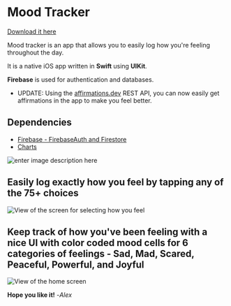 # Mood Tracker

[Download it here](https://apps.apple.com/us/app/mood-tracker-log-and-journal/id6444286152)

Mood tracker is an app that allows you to easily log how you're feeling throughout the day.

It is a native iOS app written in **Swift** using **UIKit**. 

**Firebase** is used for authentication and databases. 

- UPDATE: Using the [affirmations.dev](https://github.com/annthurium/affirmations) REST API, you can now easily get affirmations in the app to make you feel better.

## Dependencies
- [Firebase - FirebaseAuth and Firestore](https://github.com/firebase/firebase-ios-sdk)
- [Charts](https://github.com/danielgindi/Charts)

![enter image description here](http://www.emcassi.com/apps/mood-tracker/screenshots/welcome.PNG)


Easily log exactly how you feel by tapping any of the 75+ choices
-
![View of the screen for selecting how you feel](http://www.emcassi.com/apps/mood-tracker/screenshots/moods.PNG)


Keep track of how you've been feeling with a nice UI with color coded mood cells for 6 categories of feelings - Sad, Mad, Scared, Peaceful, Powerful, and Joyful
-
![View of the home screen](http://www.emcassi.com/apps/mood-tracker/screenshots/week.PNG)

**Hope you like it!**
-*Alex*
